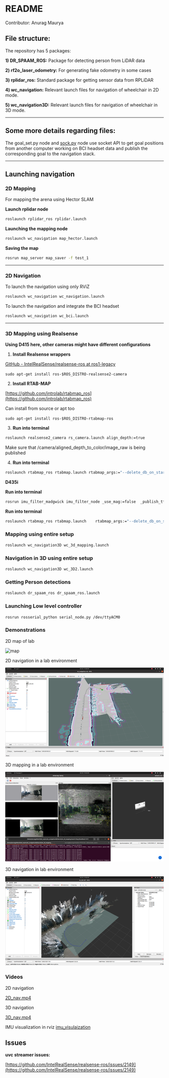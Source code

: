 # README

Contributor: Anurag Maurya

## File structure:

The repository has 5 packages:

******1) DR_SPAAM_ROS:****** Package for detecting person from LiDAR data

************************************************2) rf2o_laser_odometry:************************************************ For generating fake odometry in some cases

********************************3) rplidar_ros:******************************** Standard package for getting sensor data from RPLiDAR

**********4) wc_navigation:********** Relevant launch files for navigation of wheelchair in 2D mode.

**********5) wc_navigation3D:********** Relevant launch files for navigation of wheelchair in 3D mode.

---

## Some more details regarding files:

The goal_set.py node and [sock.py](http://sock.py) node use socket API to get goal positions from another computer working on BCI headset data and publish the corresponding goal to the navigation stack.

---

## Launching navigation

### 2D Mapping

For mapping the arena using Hector SLAM

**Launch rplidar node**

```bash
roslaunch rplidar_ros rplidar.launch
```

**Launching the mapping node** 

```bash
roslaunch wc_navigation map_hector.launch
```

**Saving the map**

```bash
rosrun map_server map_saver -f test_1
```

---

### 2D Navigation

To launch the navigation using only RViZ 

```bash
roslaunch wc_navigation wc_navigation.launch
```

To launch the navigation and integrate the BCI headset

```bash
roslaunch wc_navigation wc_bci.launch
```

---

### 3D Mapping using Realsense

**********Using D415 here, other cameras might have different configurations**********

1) **Install Realsense wrappers**

[GitHub - IntelRealSense/realsense-ros at ros1-legacy](https://github.com/IntelRealSense/realsense-ros/tree/ros1-legacy)

`sudo apt-get install ros-$ROS_DISTRO-realsense2-camera`

2) **Install RTAB-MAP**

[https://github.com/introlab/rtabmap_ros](https://github.com/introlab/rtabmap_ros)

Can install from source or apt too

`sudo apt-get install ros-$ROS_DISTRO-rtabmap-ros`

3) **Run into terminal**

```bash
roslaunch realsense2_camera rs_camera.launch align_depth:=true
```

Make sure that /camera/aligned_depth_to_color/image_raw is being published

4) **Run into terminal**

```bash
roslaunch rtabmap_ros rtabmap.launch rtabmap_args:="--delete_db_on_start --Optimizer/GravitySigma 0.3" depth_topic:=/camera/aligned_depth_to_color/image_raw rgb_topic:=/camera/color/image_raw camera_info_topic:=/camera/color/camera_info approx_sync:=false
```

**********D435i**********

**Run into terminal**

```bash
rosrun imu_filter_madgwick imu_filter_node _use_mag:=false  _publish_tf:=false _world_frame:="enu"  /imu/data_raw:=/camera/imu  /imu/data:=/rtabmap/imu
```

**Run into terminal**

```bash
roslaunch rtabmap_ros rtabmap.launch	rtabmap_args:="--delete_db_on_start --Optimizer/GravitySigma 0.3"	depth_topic:=/camera/aligned_depth_to_color/image_raw	rgb_topic:=/camera/color/image_raw	camera_info_topic:=/camera/color/camera_info	approx_sync:=false	wait_imu_to_init:=true	imu_topic:=/rtabmap/imu
```

### Mapping using entire setup

```bash
roslaunch wc_navigation3D wc_3d_mapping.launch
```

### Navigation in 3D using entire setup

```bash
roslaunch wc_navigation3D wc_3D2.launch
```

### Getting Person detections

```bash
roslaunch dr_spaam_ros dr_spaam_ros.launch
```
### Launching Low level controller

```bash
rosrun rosserial_python serial_node.py /dev/ttyACM0
```

### Demonstrations
2D map of lab

![map](https://drive.google.com/file/d/11ijjjGvePhxCgYvZODYumCi8_CO95Vh7/view?usp=sharing)

2D navigation in a lab environment

![Screenshot from 2023-10-26 10-38-09.png](README%20b4d642b1ba3249dd85b1bd94d6f46439/Screenshot_from_2023-10-26_10-38-09.png)

3D mapping in a lab environment

![Screenshot from 2023-10-26 10-43-20.png](README%20b4d642b1ba3249dd85b1bd94d6f46439/Screenshot_from_2023-10-26_10-43-20.png)

3D navigation in lab environment

![Screenshot from 2023-10-26 10-46-57.png](README%20b4d642b1ba3249dd85b1bd94d6f46439/Screenshot_from_2023-10-26_10-46-57.png)

### Videos

2D navigation

[2D_nav.mp4](README%20b4d642b1ba3249dd85b1bd94d6f46439/2D_nav.mp4)

3D navigation

[3D_nav.mp4](README%20b4d642b1ba3249dd85b1bd94d6f46439/3D_nav.mp4)

IMU visualization in rviz
[imu_visulaization](https://www.youtube.com/watch?v=5yBu7VM4hyY)

## Issues

**uvc streamer issues:**

[https://github.com/IntelRealSense/realsense-ros/issues/2149](https://github.com/IntelRealSense/realsense-ros/issues/2149)

